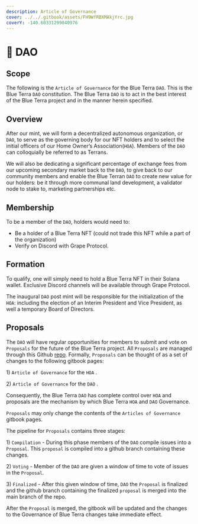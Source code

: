 ```yaml
---
description: Article of Governance
cover: ../../.gitbook/assets/FH9WfRBXMAkjYrc.jpg
coverY: -140.60331299040976
---
```


# 🌊 DAO

## Scope

The following is the `Article of Governance` for the Blue Terra `DAO`. This is the Blue Terra `DAO` constitution. The Blue Terra `DAO` is to act in the best interest of the Blue Terra project and in the manner herein specified.&#x20;



## Overview

After our mint, we will form a decentralized autonomous organization, or `DAO`, to serve as the governing body for our NFT holders and to select the initial officers of our Home Owner’s Association(`HOA`). Members of the `DAO` can colloquially be referred to as Terrans.

We will also be dedicating a significant percentage of exchange fees from our upcoming secondary market back to the `DAO`, to give back to our community members and enable the Blue Terran `DAO` to create new value for our holders: be it through more communal land development, a validator node to stake to, marketing partnerships etc.&#x20;

## Membership

To be a member of the `DAO`, holders would need to:

* Be a holder of a Blue Terra NFT (could not trade this NFT while a part of the organization)
* Verify on Discord with Grape Protocol.

## Formation

To qualify, one will simply need to hold a Blue Terra NFT in their Solana wallet. Exclusive Discord channels will be available through Grape Protocol.&#x20;

The inaugural `DAO` post mint will be responsible for the initialization of the `HOA`: including the election of an Interim President and Vice President, as well a temporary Board of Directors.&#x20;

## Proposals

The `DAO` will have regular opportunities for members to submit and vote on `Proposals` for the future of the Blue Terra project. All `Proposals` are managed through this Github [repo](https://github.com/Blue-Terra/blueterra-gitbook). Formally, `Proposals` can be thought of as a set of changes to the following gitbook pages:

&#x20;1\) `Article of Governance` for the `HOA` .

2\) `Article of Governance` for the `DAO` .

Consequently, the Blue Terra `DAO` has complete control over `HOA` and proposals are the mechanism by which Blue Terra `HOA` and `DAO` Governance.&#x20;

`Proposals` may only change the contents of the `Articles of Governance` gitbook pages.&#x20;

The pipeline for `Proposals` contains three stages:

1\) `Compilation` - During this phase members of the `DAO` compile issues into a `Proposal`. This `proposal` is compiled into a github branch containing these changes.&#x20;

2\) `Voting` -  Member of the `DAO` are given a window of time to vote of issues in the `Proposal`.

3\) `Finalized` - After this given window of time, `DAO` the `Proposal` is finalized and the github branch containing the finalized `proposal` is merged into the main branch of the repo.&#x20;

After the `Proposal` is merged, the gitbook will be updated and the changes to the Governance of Blue Terra changes take immediate effect.&#x20;

